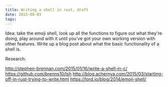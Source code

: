 ```yaml
---
title: Writing a shell in rust, draft
date: 2015-08-03
tags:
---
```


Idea: take the emoji shell, look up all the functions to figure out what they're doing, play around with it until you've got your own working version with other features. Write up a blog post about what the basic functionality of a shell is.

Research:

http://stephen-brennan.com/2015/01/16/write-a-shell-in-c/
https://github.com/brenns10/lsh
http://blog.achernya.com/2015/03/starting-off-in-rust-trying-to-write.html
https://lord.io/blog/2014/emoji-shell/
